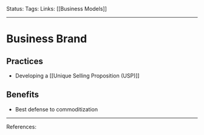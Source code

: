 Status:
Tags:
Links: [[Business Models]]
___
# Business Brand
## Practices
- Developing a [[Unique Selling Proposition (USP)]]
## Benefits
- Best defense to commoditization

___
References: